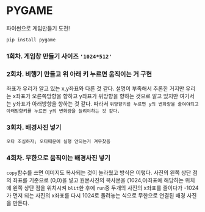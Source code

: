 # PYGAME
파이썬으로 게임만들기 도전!  
```cmd:
pip install pygame 
```

### 1회차. 게임창 만들기 사이즈 `'1024*512'`

### 2회차. 비행기 만들고 위 아래 키 누르면 움직이는 거 구현
좌표가 우리가 알고 있는 x,y좌표와 다른 것 같다. 설명이 부족해서 추론한 거지만 우리는 x좌표가 오른쪽방향을 향하고 y좌표가 위방향을 향하는 것으로
알고 있지만 여기서는 y좌표가 아래방향을 향하는 것 같다. 따라서 `위방향키를 누르면 y의 변화량을 줄여야되고 아래방향키를 누르면 y의 변화량을 늘려야하는 것 같다.`

### 3회차. 배경사진 넣기  
`오타 조심하자; 오타때문에 실행 안되는거 겨우찾음`

### 4회차. 무한으로 움직이는 배경사진 넣기 
`copy`함수를 쓰면 이미지도 복사되는 것이 놀라웠고 방식은 이렇다. 사진의 왼쪽 상단 점의 좌표를 기준으로 (0,0)을 넣고
원본사진의 복사본을 (1024,0)좌표에 해당하는 위치에 왼쪽 상단 점을 위치시켜 `blit`한 후에 `run`중 두개의 사진의 x좌표를 줄이다가 -1024가 먼저 되는
사진의 x좌표를 다시 1024로 돌려놓는 식으로 무한으로 연결된 배경 사진을 만든다.  
